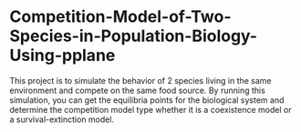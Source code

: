 # Competition-Model-of-Two-Species-in-Population-Biology-Using-pplane

This project is to simulate the behavior of 2 species living in the same environment and compete on the same food source. By running this simulation, you can get the equilibria points for the biological system and determine the competition model type whether it is a coexistence model or a survival-extinction model.
